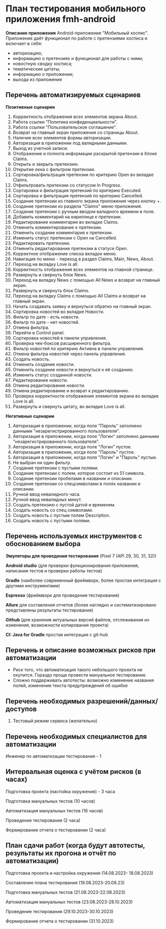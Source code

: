 # **План тестирования мобильного приложения fmh-android**
**Описание приложения**
Android-приложение "Мобильный хоспис".
Приложение даёт функционал по работе с претензиями хосписа и включает в себя:
- авторизацию;
- информацию о претензиях и функционал для работы с ними;
- новостную сводку хосписа;
- тематические цитаты;
- информацию о приложении;
- выхода из приложения


## **Перечень автоматизируемых сценариев**

**Позитивные сценарии**

1. Корректность отображения всех элементов экрана About.
2. Работа ссылки "Политика конфиденциальности".
3. Работа ссылки "Пользовательское соглашение".
4. Возврат на главный экран приложения со страницы About.
5. Наличие всех элементов формы авторизации.
6. Авторизация в приложении под валидными данными.
7. Выход из учетной записи.
8. Отображение и полнота информации раскрытой претензии в блоке Claims.
9. Открыть и закрыть претензию.
10. Открытие окна с фильтром претензии.
11. Сортировка/фильтрация претензии по критерию Open во вкладке Claims.
12. Отфильтровать претензии со статусом In Progress.
13. Сортировка и фильтрация претензий по критерию Executed.
14. Сортировка и фильтрация претензий по критерию Cancelled.
15. Создание претензии из главного экрана приложения через кнопку +.
16. Создание претензии из раздела "Claims" меню приложения.
17. Создание претензии с ручным вводом валидного времени в поле.
18. Добавить комментарий на кириллице  к претензии.
19. Редактирование комментария во вкладке Claims.
20. Отменить комментирование к претензии.
21. Отменить создание комментария к претензии.
22. Изменить статус претензии с Open на Cancelled.
23. Редактировать претензию.
24. Отменить редактирование претензии в статусе Open.
25. Корректное отображение списка вкладок меню.
26. Навигация по меню - переход в раздел Claims, Main, News, About.
27. Переход на вкладку Love is all.
28. Корректность отображения всех элементов на главной странице.
29. Развернуть и свернуть блок News.
30. Переход на вкладку News с помощью All News и возврат на главный экран.
31. Развернуть и свернуть блок Claims.
32. Переход на вкладку Claims с помощью All Claims и возврат на главный экран.
33. Начать создавать заявку и вернуться обратно на главный экран.
34. Сортировка новостей во вкладке Новости.
35. Фильтр по дате - есть новости.
36. Фильтр по дате - нет новостей.
37. Отмена фильтра.
38. Перейти в Control panel.
39. Сортировка новостей в панели управления.
40. Проверка чек-боксов расширенного фильтра.
41. Фильтр новостей по критерию Активна в панели управления.
42. Отмена фильтра новостей через панель управления.
43. Создать новость.
44. Отменить создание новости.
45. Отменить создание новости и вернуться к её созданию.
46. Изменить статус созданной новости.
47. Редактирование новости.
48. Отмена редактирование новости.
49. Отмена редактирование и возврат к редактированию.
50. Проверка корректности отображения элементов экрана во вкладке Love is all.
51. Развернуть и свернуть цитату, во вкладке Love is all.


**Негативные сценарии**

1. Авторизация в приложении, когда поле "Пароль" заполнено данными "незарегистрированного пользователя".
2. Авторизация в приложении, когда поле "Логин" заполнено данными "незарегистрированного пользователя".
3. Авторизация в приложении, когда поле "Логин" пустое.
4. Авторизация в приложении, когда поле "Пароль" пустое.
5. Авторизация в приложении, когда поля "Логин" и "Пароль" пустые.
6. Не выбран ни один фильтр.
7. Создание претензии с пустыми полями.
8. Создание претензии с полем, которое состоит из 51 символа.
9. Создание претензии пробелами в названии и описании.
10. Создание претензии со спецсимволами в полях названии и описании.
11. Ручной ввод невалидного часа.
12. Ручной ввод невалидных минут.
13. Создать претензию с пустой датой и временем.
14. Создать новость со спец символами.
15. Создать новость с пустым полем Description.
16. Создать новость с пустыми полями.


## **Перечень используемых инструментов с обоснованием выбора**

**Эмуляторы для проведения тестирования** (Pixel 7 (API 29, 30, 31, 32))

**Android studio** (для проверки функционирования приложения, написания тестов и проверки работы тестов)

**Gradle** (наиболее современный фреймворк, более простая интеграция с другими инструментами)

**Espresso** (фреймворк для проведения тестирования)

**Allure** для составления отчетов (более наглядно и систематизировано представлены результаты тестирования)

**Github** (для хранения актуальных версий файлов, отслеживания их изменения, возможности копирования проекта)

**CI: Java for Gradle** простая интеграция с git-hub

## **Перечень и описание возможных рисков при автоматизации**

- Риск того, что автоматизация такого небольшого проекта не окупится. Гораздо проще провести мануальное тестирование.
- Сложно поддерживать автотесты: возможно изменение названия полей, изменение текста предупреждений об ошибке

## **Перечень необходимых разрешений/данных/доступов**

1. Тестовый режим сервиса (желательно)

## **Перечень необходимых специалистов для автоматизации**

Инженер по автоматизации тестирования - 1

## **Интервальная оценка с учётом рисков (в часах)**

Подготовка проекта (настойка окружения) - 3 часа

Подготовка мануальных тестов (10 часов)

Автоматизация мануальных тестов (16 часов)

Проведение тестирования (2 часа)

Формирование отчета о тестировании (2 часа)

## **План сдачи работ (когда будут автотесты, результаты их прогона и отчёт по автоматизации)**

Подготовка проекта и настройка окружения (14.08.2023- 18.08.2023)

Составление плана тестирования (19.08.2023-20.08.23)

Подготовка мануальных тестов (21.08.2023-22.08.2023)

Автоматизация мануальных тестов (23.08.2023-28.10.2023)

Проведение тестирования (29.10.2023-30.10.2023)

Формирование отчета о тестировании (31.10.2023)
